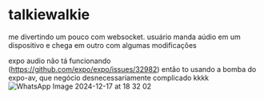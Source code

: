 # talkiewalkie

me divertindo um pouco com websocket. usuário manda aúdio em um dispositivo e chega em outro com algumas modificações

expo audio não tá funcionando (https://github.com/expo/expo/issues/32982) então to usando a bomba do expo-av, que negócio desnecessariamente complicado kkkk
![WhatsApp Image 2024-12-17 at 18 32 02](https://github.com/user-attachments/assets/07d13205-01bf-4459-915c-7075a186d73a)
